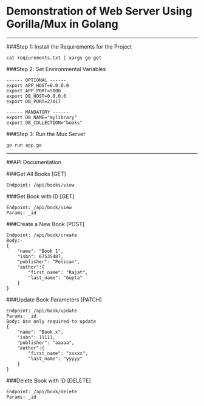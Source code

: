 

# Demonstration of Web Server Using Gorilla/Mux in Golang

---

###Step 1: Install the Requirements for the Project
```shell
cat reqiurements.txt | xargs go get
```

###Step 2: Set Environmental Variables
```shell
------ OPTIONAL ------
export APP_HOST=0.0.0.0
export APP_PORT=5000
export DB_HOST=0.0.0.0
export DB_PORT=27017

------ MANDATORY ------
export DB_NAME="mylibrary"
export DB_COLLECTION="books"
```

###Step 3: Run the Mux Server
```shell
go run app.go
```

----
##API Documentation

###Get All Books [GET]
```api
Endpoint: /api/books/view
```

###Get Book with ID [GET]
```api
Endpoint: /api/book/view
Params: _id
```

###Create a New Book [POST]
```api
Endpoint: /api/book/create
Body:-
{
    "name": "Book 1",
    "isbn": 67535487,
    "publisher": "Pelican",
    "author":{
        "first_name": "Rajat",
        "last_name": "Gupta"
    }
}
```

###Update Book Parameters [PATCH]
```api
Endpoint: /api/book/update
Params: _id
Body: Use only required to update
{
    "name": "Book x",
    "isbn": 11111,
    "publisher": "aaaaa",
    "author":{
        "first_name": "xxxxx",
        "last_name": "yyyyy"
    }
}
```

###Delete Book with ID [DELETE]
```api
Endpoint: /api/book/delete
Params: _id
```